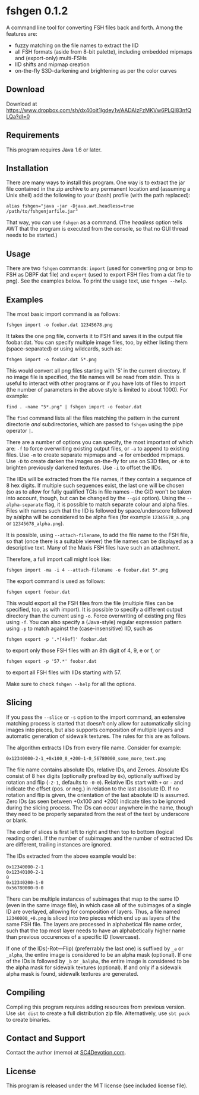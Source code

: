  fshgen 0.1.2
==============

A command line tool for converting FSH files back and forth. Among the features
are:

- fuzzy matching on the file names to extract the IID
- all FSH formats (aside from 8-bit palette), including embedded mipmaps and
  (export-only) multi-FSHs
- IID shifts and mipmap creation
- on-the-fly S3D-darkening and brightening as per the color curves


 Download
----------

Download at https://www.dropbox.com/sh/dx40oit1lgdey1v/AADAIzFzMKVw6PLQI83nfQLQa?dl=0


 Requirements
--------------

This program requires Java 1.6 or later.


 Installation
--------------

There are many ways to install this program. One way is to extract the jar file
contained in the zip archive to any permanent location and (assuming a Unix
shell) add the following to your (bash) profile (with the path replaced):

    alias fshgen="java -jar -Djava.awt.headless=true /path/to/fshgenjarfile.jar"

That way, you can use `fshgen` as a command. (The _headless_ option tells AWT
that the program is executed from the console, so that no GUI thread needs to be
started.)


 Usage
-------

There are two `fshgen` commands: `import` (used for converting png or bmp to FSH
as DBPF dat file) and `export` (used to export FSH files from a dat file to
png). See the examples below. To print the usage text, use `fshgen --help`.


 Examples
----------

The most basic import command is as follows:

    fshgen import -o foobar.dat 12345678.png

It takes the one png file, converts it to FSH and saves it in the output file
foobar.dat. You can specify multiple image files, too, by either listing them
(space-separated) or using wildcards, such as:

    fshgen import -o foobar.dat 5*.png

This would convert all png files starting with '5' in the current directory. If
no image file is specified, the file names will be read from stdin. This is
useful to interact with other programs or if you have lots of files to import
(the number of parameters in the above style is limited to about 1000). For
example:

    find . -name "5*.png" | fshgen import -o foobar.dat

The `find` command lists all the files matching the pattern in the current
directorie _and_ subdirectories, which are passed to `fshgen` using the pipe
operator `|`.

There are a number of options you can specify, the most important of which are:
`-f` to force overwriting existing output files, or `-a` to append to existing
files. Use `-m` to create separate mipmaps and `-e` for embedded mipmaps. Use
`-D` to create darken the images on-the-fly for use on S3D files, or `-B` to
brighten previously darkened textures. Use `-i` to offset the IIDs.

The IIDs will be extracted from the file names, if they contain a sequence of 8
hex digits. If multiple such sequences exist, the last one will be chosen (so as
to allow for fully qualified TGIs in file names – the GID won't be taken into
account, though, but can be changed by the `--gid` option). Using the
`--alpha-separate` flag, it is possible to match separate colour and alpha
files. Files with names such that the IID is followed by space/underscore
followed by a/alpha will be considered to be alpha files (for example
`12345678_a.png` or `12345678_alpha.png`).

It is possible, using `--attach-filename`, to add the file name to the FSH file,
so that (once there is a suitable viewer) the file names can be displayed as a
descriptive text. Many of the Maxis FSH files have such an attachment.

Therefore, a full import call might look like:

    fshgen import -ma -i 4 --attach-filename -o foobar.dat 5*.png

The export command is used as follows:

    fshgen export foobar.dat

This would export all the FSH files from the file (multiple files can be
specified, too, as with import). It is possible to specify a different output
directory than the current using `-o`. Force overwriting of existing png files
using `-f`. You can also specify a (Java-style) regular expression pattern using
`-p` to match against the (case-insensitive) IID, such as

    fshgen export -p '.*[49ef]' foobar.dat

to export only those FSH files with an 8th digit of 4, 9, e or f, or

    fshgen export -p '57.*' foobar.dat

to export all FSH files with IIDs starting with 57.

Make sure to check `fshgen --help` for all the options.


 Slicing
---------

If you pass the `--slice` or `-s` option to the import command, an extensive
matching process is started that doesn't only allow for automatically slicing
images into pieces, but also supports composition of multiple layers and
automatic generation of sidewalk textures. The rules for this are as follows.

The algorithm extracts IIDs from every file name. Consider for example:

    0x12340000-2-1_+0x100_0_+200-1-0_56780000_some_more_text.png

The file name contains absolute IDs, relative IDs, and Zeroes. Absolute IDs
consist of 8 hex digits (optionally prefixed by `0x`), optionally suffixed by
rotation and flip (`-2-1`, defaults to `-0-0`). Relative IDs start with `+`
or `-` and indicate the offset (pos. or neg.) in relation to the last absolute ID.
If no rotation and flip is given, the orientation of the last absolute ID is assumed.
Zero IDs (as seen between +0x100 and +200) indicate tiles to be ignored during
the slicing process. The IDs can occur anywhere in the name, though they need
to be properly separated from the rest of the text by underscore or blank.

The order of slices is first left to right and then top to bottom (logical
reading order). If the number of subimages and the number of extracted IDs are
different, trailing instances are ignored.

The IDs extracted from the above example would be:

    0x12340000-2-1
    0x12340100-2-1
    0
    0x12340200-1-0
    0x56780000-0-0

There can be multiple instances of subimages that map to the same ID (even in
the same image file), in which case all of the subimages of a single ID are
overlayed, allowing for composition of layers. Thus, a file named
`12340000_+0.png` is sliced into two pieces which end up as layers of the
same FSH file. The layers are processed in alphabetical file name order, such
that the top most layer needs to have an alphabetically higher name than
previous occurences of a specific ID (lowercase).

If one of the IDs(-Rot—Flip) (preferrably the last one) is suffixed by
`_a` or `_alpha`, the entire image is considered to be an alpha mask
(optional). If one of the IDs is followed by `_b` or `_balpha`, the entire
image is considered to be the alpha mask for sidewalk textures (optional).
If and only if a sidewalk alpha mask is found, sidewalk textures are generated.


 Compiling
-----------

Compiling this program requires adding resources from previous version.
Use `sbt dist` to create a full distribution zip file. Alternatively, use
`sbt pack` to create binaries.


 Contact and Support
---------------------

Contact the author (memo) at
[SC4Devotion.com](http://sc4devotion.com).


 License
---------

This program is released under the MIT license (see included license file).
